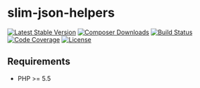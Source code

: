 slim-json-helpers
=======

[![Latest Stable Version](https://poser.pugx.org/aporat/slim-json-helpers/version.png)](https://packagist.org/packages/aporat/slim-json-helpers)
[![Composer Downloads](https://poser.pugx.org/aporat/slim-json-helpers/d/total.png)](https://packagist.org/packages/aporat/slim-json-helpers)
[![Build Status](https://travis-ci.org/aporat/slim-json-helpers.png?branch=master)](https://travis-ci.org/aporat/slim-json-helpers)
[![Code Coverage](https://scrutinizer-ci.com/g/aporat/slim-json-helpers/badges/coverage.png?b=master)](https://scrutinizer-ci.com/g/aporat/slim-json-helpers/?branch=master)
[![License](https://poser.pugx.org/aporat/slim-json-helpers/license.svg)](https://packagist.org/packages/aporat/slim-json-helpers)


## Requirements ##

* PHP >= 5.5
